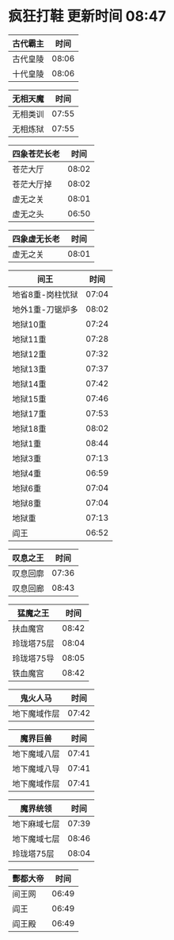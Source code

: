 # 疯狂打鞋 更新时间 08:47

| 古代霸主   | 时间    |
|--------|-------|
| 古代皇陵 | 08:06 |
| 十代皇陵 | 08:06 |

| 无相天魔   | 时间    |
|--------|-------|
| 无相类训 | 07:55 |
| 无相炼狱 | 07:55 |

| 四象苍茫长老   | 时间    |
|--------|-------|
| 苍茫大厅 | 08:02 |
| 苍茫大厅掉 | 08:02 |
| 虚无之关 | 08:01 |
| 虚无之头 | 06:50 |

| 四象虚无长老   | 时间    |
|--------|-------|
| 虚无之关 | 08:01 |

| 间王   | 时间    |
|--------|-------|
| 地省8重-岗柱忧狱 | 07:04 |
| 地外1重-刀锯炉多 | 08:02 |
| 地狱10重 | 07:24 |
| 地狱11重 | 07:28 |
| 地狱12重 | 07:32 |
| 地狱13重 | 07:37 |
| 地狱14重 | 07:42 |
| 地狱15重 | 07:46 |
| 地狱17重 | 07:53 |
| 地狱18重 | 08:02 |
| 地狱1重 | 08:44 |
| 地狱3重 | 07:13 |
| 地狱4重 | 06:59 |
| 地狱6重 | 07:04 |
| 地狱8重 | 07:04 |
| 地狱重 | 07:13 |
| 阎王 | 06:52 |

| 叹息之王   | 时间    |
|--------|-------|
| 叹息回廓 | 07:36 |
| 叹息回廊 | 08:43 |

| 猛魔之王   | 时间    |
|--------|-------|
| 扶血魔宫 | 08:42 |
| 玲珑塔75层 | 08:04 |
| 玲珑塔75导 | 08:05 |
| 铁血魔宫 | 08:42 |

| 鬼火人马   | 时间    |
|--------|-------|
| 地下魔域作层 | 07:42 |

| 魔界巨兽   | 时间    |
|--------|-------|
| 地下魔域八层 | 07:41 |
| 地下魔域八导 | 07:41 |
| 地下魔域作层 | 07:41 |

| 魔界统领   | 时间    |
|--------|-------|
| 地下麻域七层 | 07:39 |
| 地下魔域七层 | 08:46 |
| 玲珑塔75层 | 08:04 |

| 酆都大帝   | 时间    |
|--------|-------|
| 间王网 | 06:49 |
| 阎王 | 06:49 |
| 阎王殿 | 06:49 |